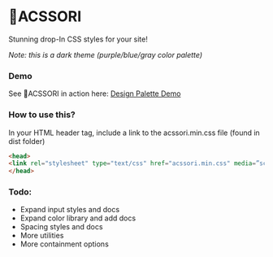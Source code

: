 # 🎀ACSSORI
 Stunning drop-In CSS styles for your site!
 
 *Note: this is a dark theme (purple/blue/gray color palette)*

 ### Demo
 See 🎀ACSSORI in action here:
 [Design Palette Demo](https://acssori.vercel.app)

 ### How to use this?
 In your HTML header tag, include a link to the acssori.min.css file (found in dist folder)

 ```html
 <head>
<link rel="stylesheet" type="text/css" href="acssori.min.css" media=”screen” />
</head>
```


### Todo:
  - Expand input styles and docs
  - Expand color library and add docs
  - Spacing styles and docs
  - More utilities
  - More containment options